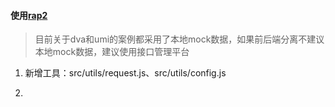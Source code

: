 #### 使用[rap2](http://rap2.taobao.org/)
> 目前关于dva和umi的案例都采用了本地mock数据，如果前后端分离不建议本地mock数据，建议使用接口管理平台

 1. 新增工具：src/utils/request.js、src/utils/config.js

 2. 
